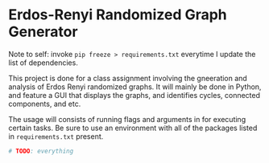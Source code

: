 # Erdos-Renyi Randomized Graph Generator

Note to self: invoke `pip freeze > requirements.txt` everytime I update the list of dependencies.

This project is done for a class assignment involving the gneeration and analysis of Erdos Renyi randomized graphs. It will mainly be done in Python, and feature a GUI that displays the graphs, and identifies cycles, connected components, and etc.

The usage will consists of running flags and arguments in for executing certain tasks. Be sure to use an environment with all of the packages listed in `requirements.txt` present.
```python
# TODO: everything
```
